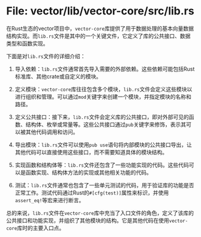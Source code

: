 # File: vector/lib/vector-core/src/lib.rs

在Rust生态的vector项目中，`vector-core`库提供了用于数据处理的基本向量数据结构实现。而`lib.rs`文件是其中的一个关键文件，它定义了库的公共接口、数据类型和函数实现。

下面是对`lib.rs`文件的详细介绍：

1. 导入依赖：`lib.rs`文件通常首先导入需要的外部依赖。这些依赖可能包括Rust标准库、其他crate或自定义的模块。

2. 定义模块：`vector-core`库往往包含多个模块，`lib.rs`文件会定义这些模块以进行组织和管理。可以通过`mod`关键字来创建一个模块，并指定模块的名称和路径。

3. 定义公共接口：接下来，`lib.rs`文件会定义库的公共接口，即对外部可见的函数、结构体、枚举或常量等。这些公共接口通过`pub`关键字来修饰，表示其可以被其他代码调用和访问。

4. 导出模块：`lib.rs`文件可以使用`pub use`语句将内部模块的公共接口导出，让其他代码可以直接使用这些接口，而不需要知道具体的模块结构。

5. 实现函数和结构体等：`lib.rs`文件还包含了一些功能实现的代码。这些代码可以是函数实现、结构体方法的实现或其他相关功能的代码。

6. 测试：`lib.rs`文件通常也包含了一些单元测试的代码，用于验证库的功能是否正常工作。测试代码通过Rust的`#[cfg(test)]`属性来标识，并使用`assert_eq!`等宏来进行断言。

总的来说，`lib.rs`文件在`vector-core`库中充当了入口文件的角色，定义了该库的公共接口和功能实现，并组织了其他模块的结构。它是其他代码在使用`vector-core`库时的主要入口点。

